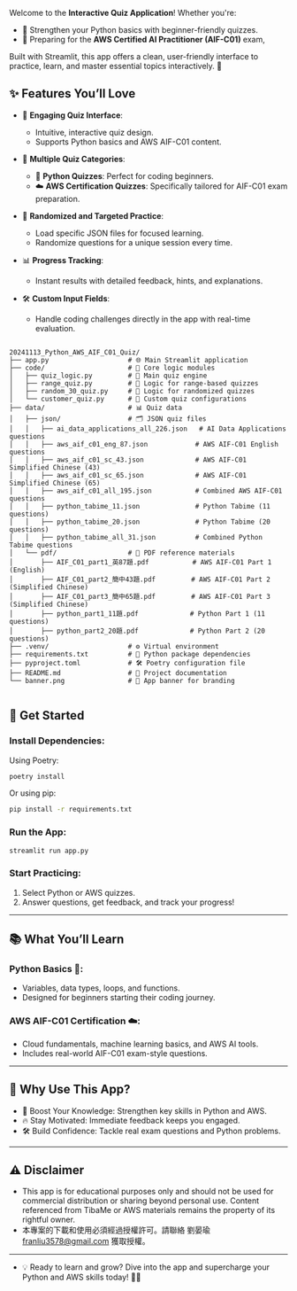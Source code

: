 Welcome to the **Interactive Quiz Application**! Whether you're:
- 🐍 Strengthen your Python basics with beginner-friendly quizzes.
- 🚀 Preparing for the **AWS Certified AI Practitioner (AIF-C01)** exam,  

Built with Streamlit, this app offers a clean, user-friendly interface to practice, learn, and master essential topics interactively. 🎯


## ✨ Features You’ll Love

- 🎯 **Engaging Quiz Interface**:
  - Intuitive, interactive quiz design.
  - Supports Python basics and AWS AIF-C01 content.

- 📂 **Multiple Quiz Categories**:
  - 🐍 **Python Quizzes**: Perfect for coding beginners.
  - ☁️ **AWS Certification Quizzes**: Specifically tailored for AIF-C01 exam preparation.

- 🔄 **Randomized and Targeted Practice**:
  - Load specific JSON files for focused learning.
  - Randomize questions for a unique session every time.

- 📊 **Progress Tracking**:
  - Instant results with detailed feedback, hints, and explanations.

- 🛠️ **Custom Input Fields**:
  - Handle coding challenges directly in the app with real-time evaluation.


```plaintext

20241113_Python_AWS_AIF_C01_Quiz/
├── app.py                    # 🌐 Main Streamlit application
├── code/                     # 🧩 Core logic modules
│   ├── quiz_logic.py         # 🚦 Main quiz engine
│   ├── range_quiz.py         # 🎯 Logic for range-based quizzes
│   ├── random_30_quiz.py     # 🔄 Logic for randomized quizzes
│   └── customer_quiz.py      # 🤝 Custom quiz configurations
├── data/                     # 📊 Quiz data
│   ├── json/                 # 🗂️ JSON quiz files
│   │   ├── ai_data_applications_all_226.json   # AI Data Applications questions
│   │   ├── aws_aif_c01_eng_87.json            # AWS AIF-C01 English questions
│   │   ├── aws_aif_c01_sc_43.json             # AWS AIF-C01 Simplified Chinese (43)
│   │   ├── aws_aif_c01_sc_65.json             # AWS AIF-C01 Simplified Chinese (65)
│   │   ├── aws_aif_c01_all_195.json           # Combined AWS AIF-C01 questions
│   │   ├── python_tabime_11.json              # Python Tabime (11 questions)
│   │   ├── python_tabime_20.json              # Python Tabime (20 questions)
│   │   ├── python_tabime_all_31.json          # Combined Python Tabime questions
│   └── pdf/                  # 📄 PDF reference materials
│       ├── AIF_C01_part1_英87題.pdf           # AWS AIF-C01 Part 1 (English)
│       ├── AIF_C01_part2_簡中43題.pdf         # AWS AIF-C01 Part 2 (Simplified Chinese)
│       ├── AIF_C01_part3_簡中65題.pdf         # AWS AIF-C01 Part 3 (Simplified Chinese)
│       ├── python_part1_11題.pdf             # Python Part 1 (11 questions)
│       ├── python_part2_20題.pdf             # Python Part 2 (20 questions)
├── .venv/                    # ⚙️ Virtual environment
├── requirements.txt          # 📜 Python package dependencies
├── pyproject.toml            # 🛠️ Poetry configuration file
├── README.md                 # 📘 Project documentation
└── banner.png                # 🎨 App banner for branding


```

## 🚀 Get Started

### Install Dependencies:

Using Poetry:
```bash
poetry install
```
Or using pip:
```bash
pip install -r requirements.txt
```

### Run the App:
```bash
streamlit run app.py
```

### Start Practicing:

1. Select Python or AWS quizzes.
2. Answer questions, get feedback, and track your progress!

---

## 📚 What You’ll Learn

### Python Basics 🐍:
- Variables, data types, loops, and functions.
- Designed for beginners starting their coding journey.

### AWS AIF-C01 Certification ☁️:
- Cloud fundamentals, machine learning basics, and AWS AI tools.
- Includes real-world AIF-C01 exam-style questions.

---

## 🌟 Why Use This App?

- 🧠 Boost Your Knowledge: Strengthen key skills in Python and AWS.
- 🔥 Stay Motivated: Immediate feedback keeps you engaged.
- 🛠️ Build Confidence: Tackle real exam questions and Python problems.

---

## ⚠️ Disclaimer
- This app is for educational purposes only and should not be used for commercial distribution or sharing beyond personal use. Content referenced from TibaMe or AWS materials remains the property of its rightful owner.
- 本專案的下載和使用必須經過授權許可。請聯絡 劉晏瑜 <franliu3578@gmail.com> 獲取授權。
---


- 💡 Ready to learn and grow? Dive into the app and supercharge your Python and AWS skills today! 🚀✨


